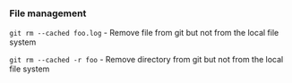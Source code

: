 ### File management
`git rm --cached foo.log` - Remove file from git but not from the local file system

`git rm --cached -r foo` - Remove directory from git but not from the local file system
